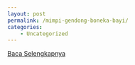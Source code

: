 ```yaml
---
layout: post
permalink: /mimpi-gendong-boneka-bayi/
categories:
    - Uncategorized
---
```


[Baca Selengkapnya](/02)